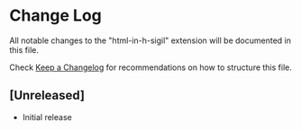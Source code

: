 # Change Log

All notable changes to the "html-in-h-sigil" extension will be documented in this file.

Check [Keep a Changelog](http://keepachangelog.com/) for recommendations on how to structure this file.

## [Unreleased]

- Initial release